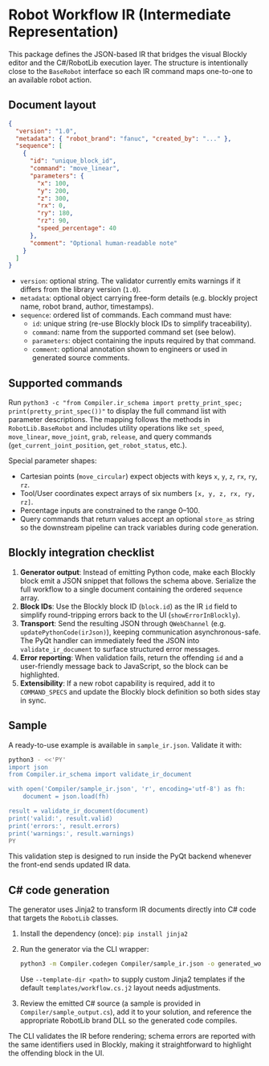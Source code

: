 # Robot Workflow IR (Intermediate Representation)

This package defines the JSON-based IR that bridges the visual Blockly editor
and the C#/RobotLib execution layer. The structure is intentionally close to
the `BaseRobot` interface so each IR command maps one-to-one to an available
robot action.

## Document layout

```json
{
  "version": "1.0",
  "metadata": { "robot_brand": "fanuc", "created_by": "..." },
  "sequence": [
    {
      "id": "unique_block_id",
      "command": "move_linear",
      "parameters": {
        "x": 100,
        "y": 200,
        "z": 300,
        "rx": 0,
        "ry": 180,
        "rz": 90,
        "speed_percentage": 40
      },
      "comment": "Optional human-readable note"
    }
  ]
}
```

- `version`: optional string. The validator currently emits warnings if it
  differs from the library version (`1.0`).
- `metadata`: optional object carrying free-form details (e.g. blockly project
  name, robot brand, author, timestamps).
- `sequence`: ordered list of commands. Each command must have:
  - `id`: unique string (re-use Blockly block IDs to simplify traceability).
  - `command`: name from the supported command set (see below).
  - `parameters`: object containing the inputs required by that command.
  - `comment`: optional annotation shown to engineers or used in generated
    source comments.

## Supported commands

Run `python3 -c "from Compiler.ir_schema import pretty_print_spec; print(pretty_print_spec())"`
to display the full command list with parameter descriptions. The mapping
follows the methods in `RobotLib.BaseRobot` and includes utility operations
like `set_speed`, `move_linear`, `move_joint`, `grab`, `release`, and query
commands (`get_current_joint_position`, `get_robot_status`, etc.).

Special parameter shapes:

- Cartesian points (`move_circular`) expect objects with keys `x`, `y`, `z`,
  `rx`, `ry`, `rz`.
- Tool/User coordinates expect arrays of six numbers `[x, y, z, rx, ry, rz]`.
- Percentage inputs are constrained to the range 0–100.
- Query commands that return values accept an optional `store_as` string so the
  downstream pipeline can track variables during code generation.

## Blockly integration checklist

1. **Generator output**: Instead of emitting Python code, make each Blockly
   block emit a JSON snippet that follows the schema above. Serialize the full
   workflow to a single document containing the ordered `sequence` array.
2. **Block IDs**: Use the Blockly block ID (`block.id`) as the IR `id` field to
   simplify round-tripping errors back to the UI (`showErrorInBlockly`).
3. **Transport**: Send the resulting JSON through `QWebChannel` (e.g.
   `updatePythonCode(irJson)`), keeping communication asynchronous-safe. The
   PyQt handler can immediately feed the JSON into `validate_ir_document` to
   surface structured error messages.
4. **Error reporting**: When validation fails, return the offending `id` and a
   user-friendly message back to JavaScript, so the block can be highlighted.
5. **Extensibility**: If a new robot capability is required, add it to
   `COMMAND_SPECS` and update the Blockly block definition so both sides stay
   in sync.

## Sample

A ready-to-use example is available in `sample_ir.json`. Validate it with:

```bash
python3 - <<'PY'
import json
from Compiler.ir_schema import validate_ir_document

with open('Compiler/sample_ir.json', 'r', encoding='utf-8') as fh:
    document = json.load(fh)

result = validate_ir_document(document)
print('valid:', result.valid)
print('errors:', result.errors)
print('warnings:', result.warnings)
PY
```

This validation step is designed to run inside the PyQt backend whenever the
front-end sends updated IR data.

## C# code generation

The generator uses Jinja2 to transform IR documents directly into C# code that
targets the `RobotLib` classes.

1. Install the dependency (once): `pip install jinja2`
2. Run the generator via the CLI wrapper:

   ```bash
   python3 -m Compiler.codegen Compiler/sample_ir.json -o generated_workflow.cs
   ```

   Use `--template-dir <path>` to supply custom Jinja2 templates if the default
   `templates/workflow.cs.j2` layout needs adjustments.

3. Review the emitted C# source (a sample is provided in
   `Compiler/sample_output.cs`), add it to your solution, and reference the
   appropriate RobotLib brand DLL so the generated code compiles.

The CLI validates the IR before rendering; schema errors are reported with the
same identifiers used in Blockly, making it straightforward to highlight the
offending block in the UI.
